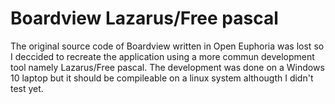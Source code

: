 # Boardview Lazarus/Free pascal

The original source code of Boardview written in Open Euphoria was lost so I deccided to recreate the application using a more commun development tool namely Lazarus/Free pascal.
The development was done on a Windows 10 laptop but it should be compileable on a linux system althougth I didn't test yet.



